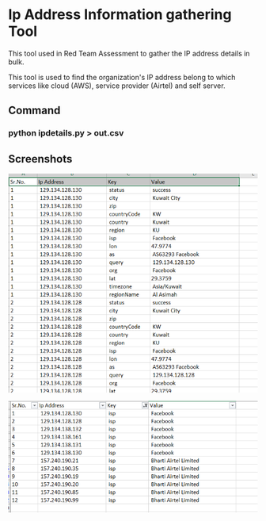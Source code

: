# Ip Address Information gathering Tool

This tool used in Red Team Assessment to gather the IP address details in bulk.

This tool is used to find the organization's IP address belong to which services like cloud (AWS), service provider (Airtel) and self server.

## Command
### python ipdetails.py > out.csv

## Screenshots
![Alt text](https://raw.githubusercontent.com/crazywifi/ipdetails/master/1.PNG)

![Alt text](https://raw.githubusercontent.com/crazywifi/ipdetails/master/2.PNG)
